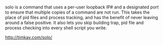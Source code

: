 solo is a command that uses a per-user loopback IP# and a designated port to ensure that multiple copies of a command are not run. This takes the place of pid files and process tracking, and has the benefit of never leaving around a false positive. It also lets you skip building trap, pid file and process checking into every shell script you write.

http://timkay.com/solo/
